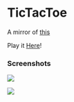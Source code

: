 # TicTacToe

A mirror of [this](http://mackan.noip.me:1337/Mackan/TicTacToe)

Play it [Here](http://mackan.noip.me:8765)!

### Screenshots

![](https://i.gyazo.com/d2a6485c7e24039f2f1e4a499f4f98a2.png)

![](https://i.gyazo.com/f248717f3534a3ca8ee3bd63603afbb3.png)